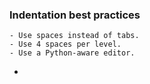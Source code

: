 ### Indentation best practices
	- Use spaces instead of tabs.
	- Use 4 spaces per level.
	- Use a Python-aware editor.
-